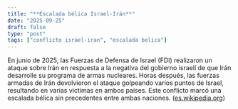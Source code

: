 ```yaml
---
title: "**Escalada bélica Israel-Irán**"
date: "2025-09-25"
draft: false
type: "post"
tags: ["conflicto israel-iran", "escalada belica"]
---
```


En junio de 2025, las Fuerzas de Defensa de Israel (FDI) realizaron un ataque sobre Irán en respuesta a la negativa del gobierno israelí de que Irán desarrolle su programa de armas nucleares. Horas después, las fuerzas armadas de Irán devolvieron el ataque golpeando varios puntos de Israel, resultando en varias víctimas en ambos países. Este conflicto marcó una escalada bélica sin precedentes entre ambas naciones. ([es.wikipedia.org](https://es.wikipedia.org/wiki/A%C3%B1os_2020?utm_source=openai))
